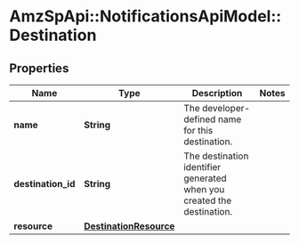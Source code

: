 # AmzSpApi::NotificationsApiModel::Destination

## Properties
Name | Type | Description | Notes
------------ | ------------- | ------------- | -------------
**name** | **String** | The developer-defined name for this destination. | 
**destination_id** | **String** | The destination identifier generated when you created the destination. | 
**resource** | [**DestinationResource**](DestinationResource.md) |  | 

